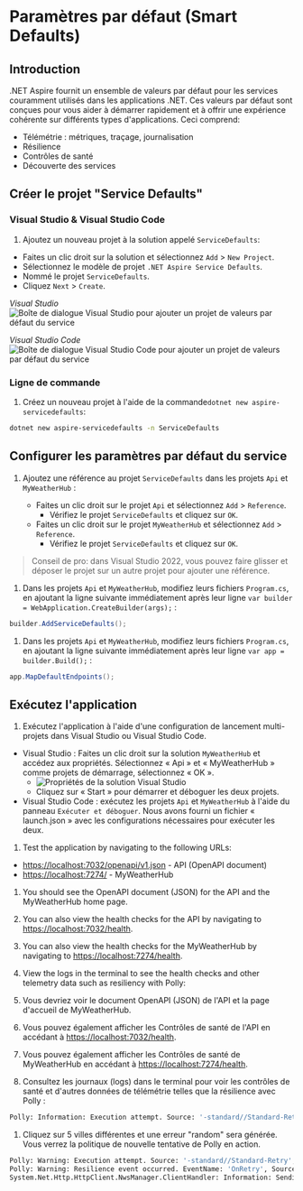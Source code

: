 # Paramètres par défaut (Smart Defaults)

## Introduction

.NET Aspire fournit un ensemble de valeurs par défaut pour les services couramment utilisés dans les applications .NET. Ces valeurs par défaut sont conçues pour vous aider à démarrer rapidement et à offrir une expérience cohérente sur différents types d'applications. Ceci comprend:

- Télémétrie : métriques, traçage, journalisation
- Résilience
- Contrôles de santé
- Découverte des services

## Créer le projet "Service Defaults"

### Visual Studio & Visual Studio Code

1. Ajoutez un nouveau projet à la solution appelé `ServiceDefaults`:

- Faites un clic droit sur la solution et sélectionnez `Add` > `New Project`.
- Sélectionnez le modèle de projet `.NET Aspire Service Defaults`.
- Nommé le projet `ServiceDefaults`.
- Cliquez `Next` > `Create`.

 *Visual Studio*
 ![Boîte de dialogue Visual Studio pour ajouter un projet de valeurs par défaut du service](.../media/vs-add-servicedefaults.png)

 *Visual Studio Code*
 ![Boîte de dialogue Visual Studio Code pour ajouter un projet de valeurs par défaut du service](.../media/vsc-add-servicedefaults.png)

### Ligne de commande

1. Créez un nouveau projet à l'aide de la commande`dotnet new aspire-servicedefaults`:

 ```bash
 dotnet new aspire-servicedefaults -n ServiceDefaults
 ```

## Configurer les paramètres par défaut du service

1. Ajoutez une référence au projet `ServiceDefaults` dans les projets `Api` et `MyWeatherHub` :

   - Faites un clic droit sur le projet `Api` et sélectionnez `Add` > `Reference`.
     - Vérifiez le projet `ServiceDefaults` et cliquez sur `OK`.
   - Faites un clic droit sur le projet `MyWeatherHub` et sélectionnez `Add` > `Reference`.
     - Vérifiez le projet `ServiceDefaults` et cliquez sur `OK`.

 > Conseil de pro: dans Visual Studio 2022, vous pouvez faire glisser et déposer le projet sur un autre projet pour ajouter une référence.

1. Dans les projets `Api` et `MyWeatherHub`, modifiez leurs fichiers `Program.cs`, en ajoutant la ligne suivante immédiatement après leur ligne `var builder = WebApplication.CreateBuilder(args);` :

 ```csharp
 builder.AddServiceDefaults();
 ```

1. Dans les projets `Api` et `MyWeatherHub`, modifiez leurs fichiers `Program.cs`, en ajoutant la ligne suivante immédiatement après leur ligne `var app = builder.Build();` :

 ```csharp
 app.MapDefaultEndpoints();
 ```

## Exécutez l'application

1. Exécutez l'application à l'aide d'une configuration de lancement multi-projets dans Visual Studio ou Visual Studio Code.

- Visual Studio : Faites un clic droit sur la solution `MyWeatherHub` et accédez aux propriétés. Sélectionnez « Api » et « MyWeatherHub » comme projets de démarrage, sélectionnez « OK ».
  - ![Propriétés de la solution Visual Studio](.../media/vs-multiproject.png)
  - Cliquez sur « Start » pour démarrer et déboguer les deux projets.
- Visual Studio Code : exécutez les projets `Api` et `MyWeatherHub` à l'aide du panneau `Exécuter et déboguer`. Nous avons fourni un fichier « launch.json » avec les configurations nécessaires pour exécuter les deux.

1. Test the application by navigating to the following URLs:

- [https://localhost:7032/openapi/v1.json](https://localhost:7032/openapi/v1.json) - API (OpenAPI document)
- [https://localhost:7274/](https://localhost:7274/) - MyWeatherHub

1. You should see the OpenAPI document (JSON) for the API and the MyWeatherHub home page.
1. You can also view the health checks for the API by navigating to [https://localhost:7032/health](https://localhost:7032/health).
1. You can also view the health checks for the MyWeatherHub by navigating to [https://localhost:7274/health](https://localhost:7274/health).
1. View the logs in the terminal to see the health checks and other telemetry data such as resiliency with Polly:

1. Vous devriez voir le document OpenAPI (JSON) de l'API et la page d'accueil de MyWeatherHub.
1. Vous pouvez également afficher les Contrôles de santé de l'API en accédant à [https://localhost:7032/health](https://localhost:7032/health).
1. Vous pouvez également afficher les Contrôles de santé de MyWeatherHub en accédant à [https://localhost:7274/health](https://localhost:7274/health).
1. Consultez les journaux (logs) dans le terminal pour voir les contrôles de santé et d'autres données de télémétrie telles que la résilience avec Polly :

 ```bash
 Polly: Information: Execution attempt. Source: '-standard//Standard-Retry', Operation Key: '', Result: '200', Handled: 'False', Attempt: '0', Execution Time: '13.0649'
 ```

1. Cliquez sur 5 villes différentes et une erreur "random" sera générée. Vous verrez la politique de nouvelle tentative de Polly en action.

 ```bash
 Polly: Warning: Execution attempt. Source: '-standard//Standard-Retry', Operation Key: '', Result: '500', Handled: 'True', Attempt: '0', Execution Time: '9732.8258'
 Polly: Warning: Resilience event occurred. EventName: 'OnRetry', Source: '-standard//Standard-Retry', Operation Key: '', Result: '500'
 System.Net.Http.HttpClient.NwsManager.ClientHandler: Information: Sending HTTP request GET http://localhost:5271/forecast/AKZ318
 ```
